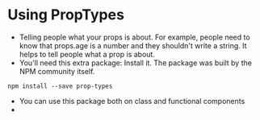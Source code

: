# Using PropTypes
- Telling people what your props is about. For example, people need to know that props.age is a number and they shouldn't write a string. It helps to tell people what a prop is about.
- You'll need this extra package: Install it. The package was built by the NPM community itself.
```shell
npm install --save prop-types
```
- You can use this package both on class and functional components
- 